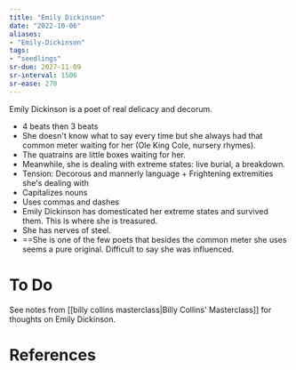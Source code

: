 ```yaml
---
title: "Emily Dickinson"
date: "2022-10-06"
aliases:
- "Emily-Dickinson"
tags:
- "seedlings"
sr-due: 2027-11-09
sr-interval: 1506
sr-ease: 270
---
```

Emily Dickinson is a poet of real delicacy and decorum.
- 4 beats then 3 beats
- She doesn't know what to say every time but she always had that common meter waiting for her (Ole King Cole, nursery rhymes).
- The quatrains are little boxes waiting for her.
- Meanwhile, she is dealing with extreme states: live burial, a breakdown.
- Tension: Decorous and mannerly language + Frightening extremities she's dealing with
- Capitalizes nouns
- Uses commas and dashes
- Emily Dickinson has domesticated her extreme states and survived them. This is where she is treasured.
- She has nerves of steel.
- ==She is one of the few poets that besides the common meter she uses seems a pure original. Difficult to say she was influenced.

# To Do

See notes from [[billy collins masterclass|Billy Collins' Masterclass]] for thoughts on Emily Dickinson.


# References